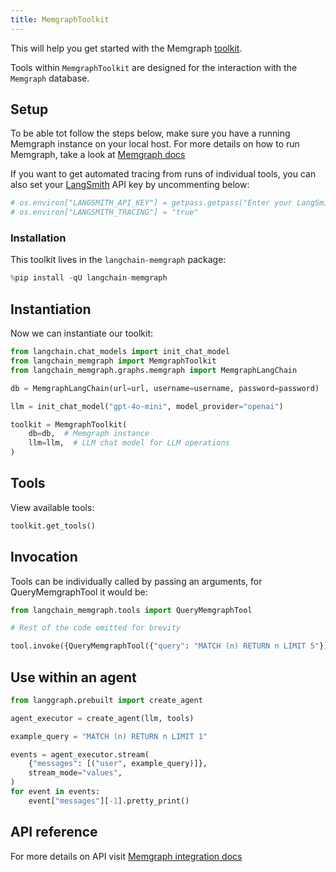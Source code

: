 ```yaml
---
title: MemgraphToolkit
---
```


This will help you get started with the Memgraph [toolkit](/oss/concepts/tools/#toolkits). 

Tools within `MemgraphToolkit` are designed for the interaction with the `Memgraph` database.

## Setup

To be able tot follow the steps below, make sure you have a running Memgraph instance on your local host. For more details on how to run Memgraph, take a look at [Memgraph docs](https://memgraph.com/docs/getting-started)
  

If you want to get automated tracing from runs of individual tools, you can also set your [LangSmith](https://docs.smith.langchain.com/) API key by uncommenting below:


```python
# os.environ["LANGSMITH_API_KEY"] = getpass.getpass("Enter your LangSmith API key: ")
# os.environ["LANGSMITH_TRACING"] = "true"
```

### Installation

This toolkit lives in the `langchain-memgraph` package:


```python
%pip install -qU langchain-memgraph 
```

## Instantiation

Now we can instantiate our toolkit:


```python
from langchain.chat_models import init_chat_model
from langchain_memgraph import MemgraphToolkit
from langchain_memgraph.graphs.memgraph import MemgraphLangChain

db = MemgraphLangChain(url=url, username=username, password=password)

llm = init_chat_model("gpt-4o-mini", model_provider="openai")

toolkit = MemgraphToolkit(
    db=db,  # Memgraph instance
    llm=llm,  # LLM chat model for LLM operations
)
```

## Tools

View available tools:


```python
toolkit.get_tools()
```

## Invocation

Tools can be individually called by passing an arguments, for QueryMemgraphTool it would be: 



```python
from langchain_memgraph.tools import QueryMemgraphTool

# Rest of the code omitted for brevity

tool.invoke({QueryMemgraphTool({"query": "MATCH (n) RETURN n LIMIT 5"})})
```

## Use within an agent


```python
from langgraph.prebuilt import create_agent

agent_executor = create_agent(llm, tools)
```


```python
example_query = "MATCH (n) RETURN n LIMIT 1"

events = agent_executor.stream(
    {"messages": [("user", example_query)]},
    stream_mode="values",
)
for event in events:
    event["messages"][-1].pretty_print()
```

## API reference

For more details on API visit [Memgraph integration docs](https://memgraph.com/docs/ai-ecosystem/integrations#langchain)
